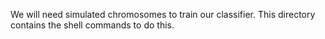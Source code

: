 We will need simulated chromosomes to train our classifier.  This directory contains the shell commands to do this. 

